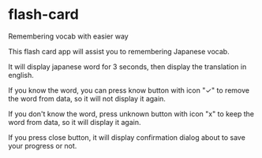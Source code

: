 # flash-card
Remembering vocab with easier way

This flash card app will assist you to remembering Japanese vocab.

It will display japanese word for 3 seconds, then display the translation in english.

If you know the word, you can press know button with icon "✓" to remove the word from data, so it will not display it again.

If you don't know the word, press unknown button with icon "x" to keep the word from data, so it will display it again.

If you press close button, it will display confirmation dialog about to save your progress or not.
